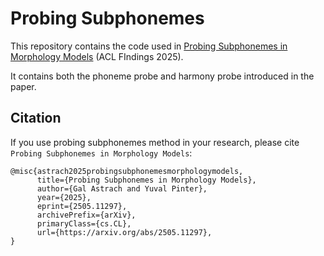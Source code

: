 # Probing Subphonemes
This repository contains the code used in [Probing Subphonemes in Morphology Models](https://arxiv.org/abs/2505.11297) (ACL FIndings 2025). 

It contains both the phoneme probe and harmony probe introduced in the paper.


## Citation

If you use probing subphonemes method in your research, please cite ```Probing Subphonemes in Morphology Models```:

```
@misc{astrach2025probingsubphonemesmorphologymodels,
      title={Probing Subphonemes in Morphology Models}, 
      author={Gal Astrach and Yuval Pinter},
      year={2025},
      eprint={2505.11297},
      archivePrefix={arXiv},
      primaryClass={cs.CL},
      url={https://arxiv.org/abs/2505.11297}, 
}
```
